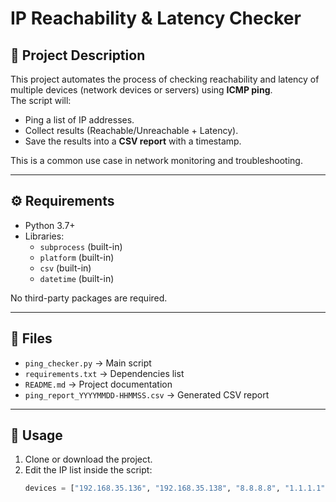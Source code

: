 # IP Reachability & Latency Checker

## 📌 Project Description
This project automates the process of checking reachability and latency of multiple devices (network devices or servers) using **ICMP ping**.  
The script will:
- Ping a list of IP addresses.
- Collect results (Reachable/Unreachable + Latency).
- Save the results into a **CSV report** with a timestamp.

This is a common use case in network monitoring and troubleshooting.

---

## ⚙️ Requirements
- Python 3.7+
- Libraries:
  - `subprocess` (built-in)
  - `platform` (built-in)
  - `csv` (built-in)
  - `datetime` (built-in)

No third-party packages are required.

---

## 📂 Files
- `ping_checker.py` → Main script  
- `requirements.txt` → Dependencies list  
- `README.md` → Project documentation  
- `ping_report_YYYYMMDD-HHMMSS.csv` → Generated CSV report  

---

## 🚀 Usage

1. Clone or download the project.
2. Edit the IP list inside the script:
   ```python
   devices = ["192.168.35.136", "192.168.35.138", "8.8.8.8", "1.1.1.1"]
